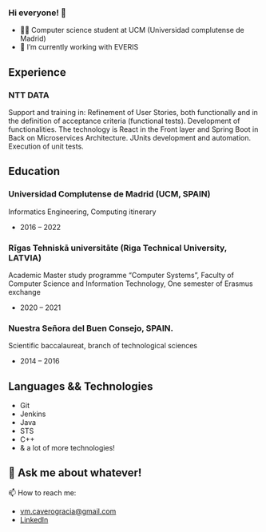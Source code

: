 ### Hi everyone! 👋

- 🧑‍🎓 Computer science student at UCM (Universidad complutense de Madrid)
- 🔭 I’m currently working with EVERIS


## Experience
### NTT DATA
Support and training in:
Refinement of User Stories, both functionally and in the definition of acceptance criteria (functional tests).
Development of functionalities. The technology is React in the Front layer and Spring Boot in Back on Microservices Architecture.
JUnits development and automation.
Execution of unit tests.

## Education

### Universidad Complutense de Madrid (UCM, SPAIN)
Informatics Engineering, Computing itinerary
- 2016 – 2022

### Rīgas Tehniskā universitāte (Riga Technical University, LATVIA)
Academic Master study programme “Computer Systems”, Faculty of Computer Science and Information Technology, One semester of Erasmus exchange
- 2020 – 2021

### Nuestra Señora del Buen Consejo, SPAIN.
Scientific baccalaureat, branch of technological sciences
- 2014 – 2016

## Languages && Technologies
- Git
- Jenkins
- Java
- STS
- C++
- & a lot of more technologies! 

## 💬 Ask me about whatever!
📫 How to reach me: 
- vm.caverogracia@gmail.com
- [LinkedIn](https://www.linkedin.com/in/vcavero/)
